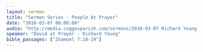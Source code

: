 ```yaml
---
layout: sermon
title: "Sermon Series - People At Prayer"
date: "2010-03-07 00:00:00"
audio: "http://media.coggesparish.com/sermons/2010-03-07 Richard Young.mp3"
speaker: "David at Prayer - Richard Young"
bible_passages: ["2Samuel 7:18-29"]
---
```

